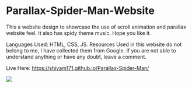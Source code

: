 # Parallax-Spider-Man-Website
This a website design to showcase the use of scroll animation and parallax website feel.
It also has spidy theme music. Hope you like it.

Languages Used: HTML, CSS, JS.
Resources Used in this website do not belong to me, I have collected them from Google. If you are not able to understand anything or have any doubt, leave a comment.

Live Here: https://shivam171.github.io/Parallax-Spider-Man/

<img src = "SpiderManHomecoming_ParallaxWebsite_DesignBy(Shivam171).png">
